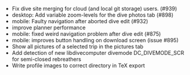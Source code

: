 - Fix dive site merging for cloud (and local git storage) users. (#939)
- desktop: Add variable zoom-levels for the dive photos tab (#898)
- mobile: Faulty navigation after aborted dive edit (#932)
- improve planner performance
- mobile: fixed weird navigation problem after dive edit (#875)
- mobile: improves button handling on download screen (issue #895)
- Show all pictures of a selected trip in the pictures tab
- Add detection of new libdivecomputer divemode DC_DIVEMODE_SCR for semi-closed rebreathers
- Write profile images to correct directory in TeX export
